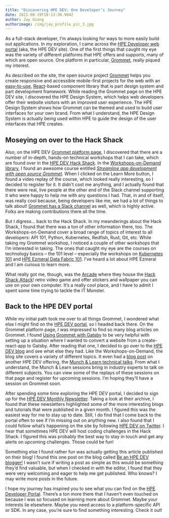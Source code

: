 ```yaml
---
title: "Discovering HPE DEV: One Developer’s Journey"
date: 2021-08-19T18:13:30.984Z
author: Jay Giang
authorimage: /img/jay_profile_pic_3.jpg
---
```

As a full-stack developer, I’m always looking for ways to more easily build out applications. In my exploration, I came across the [HPE Developer web portal](https://developer.hpe.com/) (aka, the HPE DEV site). One of the first things that caught my eye was the variety of different platforms that HPE offers and supports, many of which are open source. One platform in particular, [Grommet](https://developer.hpe.com/platform/grommet/home/), really piqued my interest.

As described on the site, the open source project [Grommet](https://v2.grommet.io/) helps you create responsive and accessible mobile-first projects for the web with an [easy-to-use](https://v2.grommet.io/components), [React](https://reactjs.org/)-based component library that is part design system and part development framework. While reading the Grommet page on the HPE DEV site, I discovered the HPE Design System, which helps web developers offer their website visitors with an improved user experience. The HPE Design System shows how Grommet can be themed and used to build user interfaces for your own brand. From what I understand, the HPE Design System is actually being used within HPE to guide the design of the user interfaces that HPE creates.

## Moseying on over to the Hack Shack

Also, on the HPE DEV [Grommet platform page](https://developer.hpe.com/platform/grommet/home/), I discovered that there are a number of in-depth, hands-on technical workshops that I can take, which are found over in the [HPE DEV Hack Shack](https://hackshack.hpedev.io/). In the [Workshops-on-Demand library](https://hackshack.hpedev.io/workshops), I found an awesome course entitled _[Streamline app development with open source Grommet](https://hackshack.hpedev.io/workshop/14)_. When I clicked on the Learn More button, I found a video replay of the course, which looked really interesting, so I decided to register for it. It didn’t cost me anything, and I actually found that there were real, live people at the other end of the Slack channel supporting it who were happy to help me with any questions I had. That, in and of itself, was really cool because, being developers like me, we had a lot of things to talk about! [Grommet has a Slack channel](https://grommet.slack.com/) as well, which is highly active. Folks are making contributions there all the time.

But I digress… back to the Hack Shack. In my meanderings about the Hack Shack, I found that there was a ton of other information there, too. The Workshops-on-Demand cover a broad range of topics of interest to all developers: API 101, Python, Kubernetes, Redfish, Rust, Git, etc. While taking my Grommet workshop, I noticed a couple of other workshops that I’m interested in taking. The ones that caught my eye are the courses on technology basics – the 101 level – especially the workshops on [Kubernetes 101](https://hackshack.hpedev.io/workshop/24) and [HPE Ezmeral Data Fabric 101](https://hackshack.hpedev.io/workshop/26). I’ve heard a lot about HPE Ezmeral and I am curious to learn more. 

What really got me, though, was the [Arcade](https://hackshack.hpedev.io/arcade) where they house the [Hack Shack Attack](https://hackshack.hpedev.io/hackshackattack)! retro video game and offer stickers and wallpaper you can use on your own computer. It’s a really cool place, and I have to admit I spent some time trying to tackle the IT Monster.

## Back to the HPE DEV portal

While my initial path took me over to all things Grommet, I wondered what else I might find on the [HPE DEV portal](https://developer.hpe.com/), so I headed back there. On the Grommet platform page, I was impressed to find so many blog articles on Grommet. I found [Using Grommet with Gatsby](https://developer.hpe.com/blog/using-grommet-with-gatsby/) to be very helpful with setting up a situation where I wanted to convert a website from a create-react-app to Gatsby. After reading that one, I decided to go over to the [HPE DEV blog](https://developer.hpe.com/blog) and see what else they had. Like the Workshops-on-Demand, the blog site covers a variety of different topics. It even had a [blog post](https://developer.hpe.com/blog/hpe-dev-launches-its-munch-learn-technical-talks/) on another HPE DEV offering, the [Munch & Learn technical talks](https://developer.hpe.com/campaign/munch-and-learn). From what I understand, the Munch & Learn sessions bring in industry experts to talk on different subjects. You can view some of the replays of these sessions on that page and register for upcoming sessions. I’m hoping they’ll have a session on Grommet soon.

After spending some time exploring the HPE DEV portal, I decided to sign up for the [HPE DEV Monthly Newsletter](https://developer.hpe.com/newsletter-signup). Taking a look at their archive, I found that these newsletters highlighted some of the more interesting blogs and tutorials that were published in a given month. I figured this was the easiest way for me to stay up to date. Still, I do find that I come back to the portal often to see if I’m missing out on anything new. I also found that I could follow what’s happening on the site by following [HPE DEV on Twitter](https://twitter.com/HPE_DevCom). I hear that sometimes HPE DEV will host coding challenges in the Hack Shack. I figured this was probably the best way to stay in touch and get any alerts on upcoming challenges. Those could be fun!

Something else I found rather fun was actually getting this article published on their blog! I found this one post on the blog called [Be an HPE DEV blogger!](https://developer.hpe.com/blog/be-an-hpe-dev-blogger/) I wasn’t sure if writing a post as simple as this would be something they’d find valuable, but when I checked in with the editor, I found that they were very welcoming and eager to help me get published. Who knows? I may write more posts in the future. 

I hope my journey has inspired you to see what you can find on the [HPE Developer Portal](https://developer.hpe.com/). There’s a ton more there that I haven’t even touched on because I was so focused on learning more about Grommet. Maybe your interests lie elsewhere. Maybe you need access to a platform-specific API or SDK. In any case, you’re sure to find something interesting. Check it out!
